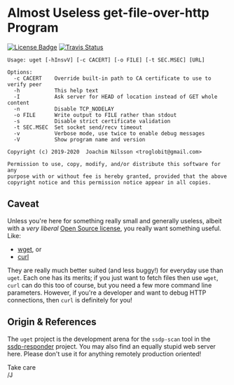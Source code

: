 Almost Useless get-file-over-http Program
==========================================================
[![License Badge][]][License] [![Travis Status][]][Travis]


```
Usage: uget [-hInsvV] [-c CACERT] [-o FILE] [-t SEC.MSEC] [URL]

Options:
  -c CACERT    Override built-in path to CA certificate to use to verify peer
  -h           This help text
  -I           Ask server for HEAD of location instead of GET whole content
  -n           Disable TCP_NODELAY
  -o FILE      Write output to FILE rather than stdout
  -s           Disable strict certificate validation
  -t SEC.MSEC  Set socket send/recv timeout
  -v           Verbose mode, use twice to enable debug messages
  -V           Show program name and version

Copyright (c) 2019-2020  Joachim Nilsson <troglobit@gmail.com>

Permission to use, copy, modify, and/or distribute this software for any
purpose with or without fee is hereby granted, provided that the above
copyright notice and this permission notice appear in all copies.
```


Caveat
------

Unless you're here for something really small and generally useless,
albeit with a *very liberal* [Open Source license][1], you really want
something useful.  Like:

  * [wget](https://www.gnu.org/software/wget/), or
  * [curl](https://curl.haxx.se/)
  
They are really much better suited (and less buggy!) for everyday use
than `uget`.  Each one has its merits; if you just want to fetch files
then use `wget`, `curl` can do this too of course, but you need a few
more command line parameters.  However, if you're a developer and want
to debug HTTP connections, then `curl` is definitely for you!


Origin & References
-------------------

The `uget` project is the development arena for the `ssdp-scan` tool in
the [ssdp-responder][2] project.  You may also find an equally stupid
web server here.  Please don't use it for anything remotely production
oriented!

Take care  
 /J

[1]: https://en.wikipedia.org/wiki/ISC_license
[2]: https://github.com/troglobit/ssdp-responder/
[License]:         https://en.wikipedia.org/wiki/ISC_license
[License Badge]:   https://img.shields.io/badge/License-ISC-blue.svg
[Travis]:          https://travis-ci.org/troglobit/uget
[Travis Status]:   https://travis-ci.org/troglobit/uget.png?branch=master
